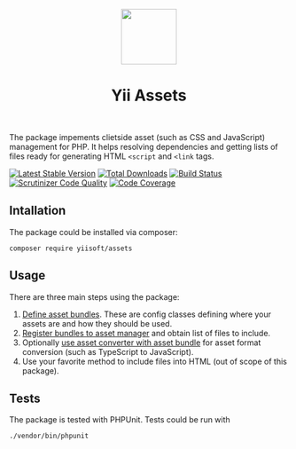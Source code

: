 <p align="center">
    <a href="https://github.com/yiisoft" target="_blank">
        <img src="https://github.com/yiisoft.png" height="100px">
    </a>
    <h1 align="center">Yii Assets</h1>
    <br>
</p>

The package impements clietside asset (such as CSS and JavaScript) management for PHP.
It helps resolving dependencies and getting lists of files ready for generating HTML `<script` and `<link` tags.

[![Latest Stable Version](https://poser.pugx.org/yiisoft/assets/v/stable.png)](https://packagist.org/packages/yiisoft/assets)
[![Total Downloads](https://poser.pugx.org/yiisoft/assets/downloads.png)](https://packagist.org/packages/yiisoft/assets)
[![Build Status](https://github.com/yiisoft/assets/workflows/build/badge.svg)](https://github.com/yiisoft/assets/actions)
[![Scrutinizer Code Quality](https://scrutinizer-ci.com/g/yiisoft/assets/badges/quality-score.png?b=master)](https://scrutinizer-ci.com/g/yiisoft/assets/?branch=master)
[![Code Coverage](https://scrutinizer-ci.com/g/yiisoft/assets/badges/coverage.png?b=master)](https://scrutinizer-ci.com/g/yiisoft/assets/?branch=master)


## Intallation

The package could be installed via composer:

```
composer require yiisoft/assets
```

## Usage

There are three main steps using the package:

1. [Define asset bundles](docs/asset-bundles.md). These are config classes defining where your assets
   are and how they should be used.
2. [Register bundles to asset manager](docs/asset-manager.md) and obtain list of files to include.
3. Optionally [use asset converter with asset bundle](docs/asset-converter.md) for asset format conversion (such as TypeScript to JavaScript).
4. Use your favorite method to include files into HTML (out of scope of this package). 

## Tests

The package is tested with PHPUnit. Tests could be run with

```
./vendor/bin/phpunit
```
